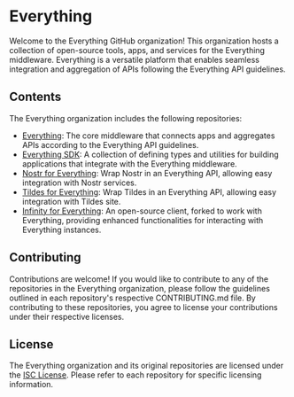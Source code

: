 # Everything

Welcome to the Everything GitHub organization! This organization hosts a collection of open-source tools, apps, and services for the Everything middleware. Everything is a versatile platform that enables seamless integration and aggregation of APIs following the Everything API guidelines.

## Contents

The Everything organization includes the following repositories:

- [Everything](https://github.com/everything-gripe/everything): The core middleware that connects apps and aggregates APIs according to the Everything API guidelines.
- [Everything SDK](https://github.com/everything-gripe/everything-sdk): A collection of defining types and utilities for building applications that integrate with the Everything middleware.
- [Nostr for Everything](https://github.com/everything-gripe/nostr-for-everything): Wrap Nostr in an Everything API, allowing easy integration with Nostr services.
- [Tildes for Everything](https://github.com/everything-gripe/tildes-for-everything): Wrap Tildes in an Everything API, allowing easy integration with Tildes site.
- [Infinity for Everything](https://github.com/everything-gripe/Infinity-for-Everything): An open-source client, forked to work with Everything, providing enhanced functionalities for interacting with Everything instances.

## Contributing

Contributions are welcome! If you would like to contribute to any of the repositories in the Everything organization, please follow the guidelines outlined in each repository's respective CONTRIBUTING.md file. By contributing to these repositories, you agree to license your contributions under their respective licenses.

## License

The Everything organization and its original repositories are licensed under the [ISC License](https://github.com/everything-gripe/everything.gripe/blob/main/LICENSE). Please refer to each repository for specific licensing information.

